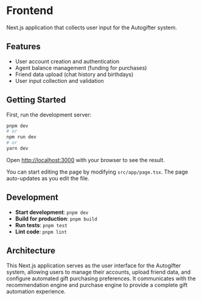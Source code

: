 # Frontend

Next.js application that collects user input for the Autogifter system.

## Features

- User account creation and authentication
- Agent balance management (funding for purchases)
- Friend data upload (chat history and birthdays)
- User input collection and validation

## Getting Started

First, run the development server:

```bash
pnpm dev
# or
npm run dev
# or
yarn dev
```

Open [http://localhost:3000](http://localhost:3000) with your browser to see the result.

You can start editing the page by modifying `src/app/page.tsx`. The page auto-updates as you edit the file.

## Development

- **Start development**: `pnpm dev`
- **Build for production**: `pnpm build`
- **Run tests**: `pnpm test`
- **Lint code**: `pnpm lint`

## Architecture

This Next.js application serves as the user interface for the Autogifter system, allowing users to manage their accounts, upload friend data, and configure automated gift purchasing preferences. It communicates with the recommendation engine and purchase engine to provide a complete gift automation experience.
